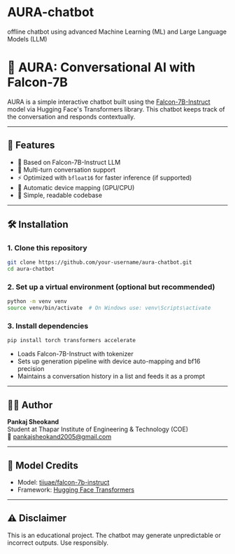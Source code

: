 # AURA-chatbot
offline chatbot using advanced Machine Learning (ML) and Large Language Models (LLM)

# 💬 AURA: Conversational AI with Falcon-7B

AURA is a simple interactive chatbot built using the [Falcon-7B-Instruct](https://huggingface.co/tiiuae/falcon-7b-instruct) model via Hugging Face's Transformers library. This chatbot keeps track of the conversation and responds contextually.

---

## 📌 Features

- 🤖 Based on Falcon-7B-Instruct LLM
- 💬 Multi-turn conversation support
- ⚡ Optimized with `bfloat16` for faster inference (if supported)
- 🔧 Automatic device mapping (GPU/CPU)
- 🧠 Simple, readable codebase

---

## 🛠️ Installation

### 1. Clone this repository

```bash
git clone https://github.com/your-username/aura-chatbot.git
cd aura-chatbot
```

### 2. Set up a virtual environment (optional but recommended)

```bash
python -m venv venv
source venv/bin/activate  # On Windows use: venv\Scripts\activate
```

### 3. Install dependencies

```bash
pip install torch transformers accelerate
```


- Loads Falcon-7B-Instruct with tokenizer
- Sets up generation pipeline with device auto-mapping and bf16 precision
- Maintains a conversation history in a list and feeds it as a prompt

---

## 👨‍💻 Author

**Pankaj Sheokand**  
Student at Thapar Institute of Engineering & Technology (COE)  
📧 pankajsheokand2005@gmail.com  

---

## 🤖 Model Credits

- Model: [tiiuae/falcon-7b-instruct](https://huggingface.co/tiiuae/falcon-7b-instruct)  
- Framework: [Hugging Face Transformers](https://huggingface.co/docs/transformers)

---

## ⚠️ Disclaimer

This is an educational project. The chatbot may generate unpredictable or incorrect outputs. Use responsibly.

```

